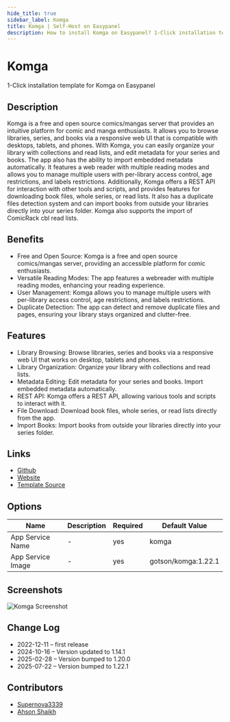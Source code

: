 ```yaml
---
hide_title: true
sidebar_label: Komga
title: Komga | Self-Host on Easypanel
description: How to install Komga on Easypanel? 1-Click installation template for Komga on Easypanel
---
```


<!-- generated -->

# Komga

1-Click installation template for Komga on Easypanel

## Description

Komga is a free and open source comics/mangas server that provides an intuitive platform for comic and manga enthusiasts. It allows you to browse libraries, series, and books via a responsive web UI that is compatible with desktops, tablets, and phones. With Komga, you can easily organize your library with collections and read lists, and edit metadata for your series and books. The app also has the ability to import embedded metadata automatically. It features a web reader with multiple reading modes and allows you to manage multiple users with per-library access control, age restrictions, and labels restrictions. Additionally, Komga offers a REST API for interaction with other tools and scripts, and provides features for downloading book files, whole series, or read lists. It also has a duplicate files detection system and can import books from outside your libraries directly into your series folder. Komga also supports the import of ComicRack cbl read lists.

## Benefits

- Free and Open Source: Komga is a free and open source comics/mangas server, providing an accessible platform for comic enthusiasts.
- Versatile Reading Modes: The app features a webreader with multiple reading modes, enhancing your reading experience.
- User Management: Komga allows you to manage multiple users with per-library access control, age restrictions, and labels restrictions.
- Duplicate Detection: The app can detect and remove duplicate files and pages, ensuring your library stays organized and clutter-free.

## Features

- Library Browsing: Browse libraries, series and books via a responsive web UI that works on desktop, tablets and phones.
- Library Organization: Organize your library with collections and read lists.
- Metadata Editing: Edit metadata for your series and books. Import embedded metadata automatically.
- REST API: Komga offers a REST API, allowing various tools and scripts to interact with it.
- File Download: Download book files, whole series, or read lists directly from the app.
- Import Books: Import books from outside your libraries directly into your series folder.

## Links

- [Github](https://github.com/gotson/komga)
- [Website](https://komga.org)
- [Template Source](https://github.com/easypanel-io/templates/tree/main/templates/komga)

## Options

Name | Description | Required | Default Value
-|-|-|-
App Service Name | - | yes | komga
App Service Image | - | yes | gotson/komga:1.22.1

## Screenshots

![Komga Screenshot](./assets/screenshot.png)

## Change Log

- 2022-12-11 – first release
- 2024-10-16 – Version updated to 1.14.1
- 2025-02-28 – Version bumped to 1.20.0
- 2025-07-22 – Version bumped to 1.22.1

## Contributors

- [Supernova3339](https://github.com/Supernova3339)
- [Ahson Shaikh](https://github.com/Ahson-Shaikh)
